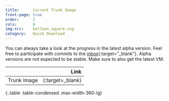 ```yaml
---
title:      Current Trunk Image
front-page: true
order:      2
cols:       6
img-src:    balloon_square.svg
category:   Quick Download
---
```

You can always take a look at the progress in the latest alpha version. Feel free to participate with commits to the [inbox]{:target="_blank"}. Alpha versions are not expected to be stable. Make sure to also get the latest VM.

|                   | Link   |
| ----------------- | ------:|
| Trunk Image       | [<i class="fa fa-external-link"></i>][trunk]{:target=_blank} |
{:.table .table-condensed .max-width-360-lg}

[trunk]: http://files.squeak.org/trunk/
[inbox]: http://source.squeak.org/inbox.html